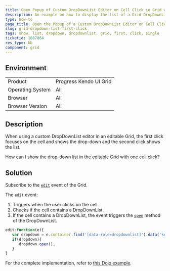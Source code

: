 ```yaml
---
title: Open Popup of Custom DropDownList Editor on Cell Click in Grid with Batch Editing
description: An example on how to display the list of a Grid DropDownList with one click instead of two.
type: how-to
page_title: Open the Popup of a Custom DropDownList Editor on Cell Click in Batch Editing - Kendo UI Grid for jQuery
slug: grid-dropdown-list-first-click
tags: show, list, dropdown, dropdownlist, grid, first, click, single
ticketid: 1087864
res_type: kb
component: grid
---
```


## Environment

<table>
 <tr>
  <td>Product</td>
  <td>Progress Kendo UI Grid</td>
 </tr>
 <tr>
  <td>Operating System</td>
  <td>All</td>
 </tr>
 <tr>
  <td>Browser</td>
  <td>All</td>
 </tr>
 <tr>
  <td>Browser Version</td>
  <td>All</td>
 </tr>
</table>

## Description

When using a custom DropDownList editor in an editable Grid, the first click focuses on the cell and shows the drop-down and the second click shows the list.

How can I show the drop-down list in the editable Grid with one cell click?

## Solution

Subscribe to the [`edit`](https://docs.telerik.com/kendo-ui/api/javascript/ui/grid/events/edit) event of the Grid.

The `edit` event:
1. Triggers when the user clicks on the cell.
1. Checks if the cell contains a DropDownList.
1. If the cell contains a DropDownList, the event triggers the [`open`](https://docs.telerik.com/kendo-ui/api/javascript/ui/dropdownlist/methods/open) method of the DropDownList.

```javascript
edit:function(e){
   var dropdown = e.container.find('[data-role=dropdownlist]').data('kendoDropDownList');
   if(dropdown){
      dropdown.open();
   }
}
```

For the complete implementation, refer to [this Dojo example](https://dojo.telerik.com/OWIGe).
